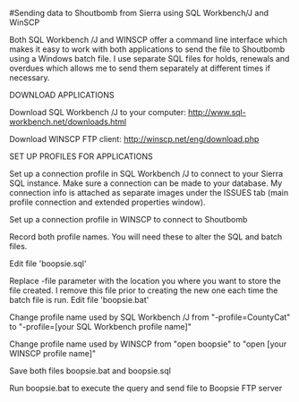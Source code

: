 #Sending data to Shoutbomb from Sierra using SQL Workbench/J and WinSCP

Both SQL Workbench /J and WINSCP offer a command line interface which makes it easy to work with both applications to send the file to Shoutbomb using a Windows batch file. I use separate SQL files for holds, renewals and overdues which allows me to send them separately at different times if necessary.

DOWNLOAD APPLICATIONS

Download SQL Workbench /J to your computer: http://www.sql-workbench.net/downloads.html

Download WINSCP FTP client: http://winscp.net/eng/download.php

SET UP PROFILES FOR APPLICATIONS

Set up a connection profile in SQL Workbench /J to connect to your Sierra SQL instance. Make sure a connection can be made to your database. My connection info is attached as separate images under the ISSUES tab (main profile connection and extended properties window).

Set up a connection profile in WINSCP to connect to Shoutbomb

Record both profile names. You will need these to alter the SQL and batch files.

Edit file 'boopsie.sql'

Replace -file parameter with the location you where you want to store the file created. I remove this file prior to creating the new one each time the batch file is run.
Edit file 'boopsie.bat'

Change profile name used by SQL Workbench /J from "-profile=CountyCat" to "-profile=[your SQL Workbench profile name]"

Change profile name used by WINSCP from "open boopsie" to "open [your WINSCP profile name]"

Save both files boopsie.bat and boopsie.sql

Run boopsie.bat to execute the query and send file to Boopsie FTP server
